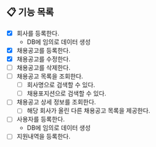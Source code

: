 ## 📋 기능 목록

- [x] 회사를 등록한다.
    - DB에 임의로 데이터 생성
- [x] 채용공고를 등록한다.
- [x] 채용공고를 수정한다.
- [ ] 채용공고를 삭제한다.
- [ ] 채용공고 목록을 조회한다.
    - [ ] 회사명으로 검색할 수 있다.
    - [ ] 채용포지션으로 검색할 수 있다.
- [ ] 채용공고 상세 정보를 조회한다.
    - [ ] 해당 회사가 올린 다른 채용공고 목록을 제공한다.
- [ ] 사용자를 등록한다.
    - DB에 임의로 데이터 생성
- [ ] 지원내역을 등록한다.

